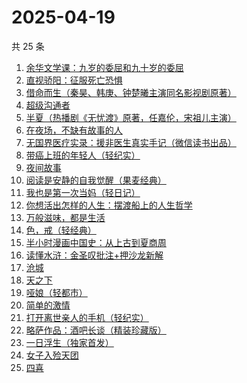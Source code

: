 # 2025-04-19

共 25 条

<!-- BEGIN WEREAD -->
<!-- 最后更新时间 2025-04-19 20:28:28 +0800 -->
1. [余华文学课：九岁的委屈和九十岁的委屈](https://weread.qq.com/web/bookDetail/4cc32cb0813ab9d79g011dfe)
1. [直视骄阳：征服死亡恐惧](https://weread.qq.com/web/bookDetail/85e32590813ab9d8ag018dd4)
1. [借命而生（秦昊、韩庚、钟楚曦主演同名影视剧原著）](https://weread.qq.com/web/bookDetail/72032f2071645d9d720f710)
1. [超级沟通者](https://weread.qq.com/web/bookDetail/65632ab0813ab9992g0180d2)
1. [半夏（热播剧《无忧渡》原著，任嘉伦，宋祖儿主演）](https://weread.qq.com/web/bookDetail/1c2325d0813ab9dbfg018b37)
1. [在夜场，不缺有故事的人](https://weread.qq.com/web/bookDetail/d4232960813ab9c90g01357e)
1. [无国界医疗实录：援非医生真实手记（微信读书出品）](https://weread.qq.com/web/bookDetail/ad332060813ab8565g0142f3)
1. [带癌上班的年轻人（轻纪实）](https://weread.qq.com/web/bookDetail/6ff32740813ab9d6ag016666)
1. [夜间故事](https://weread.qq.com/web/bookDetail/ea232ac0813ab9d99g014feb)
1. [阅读是安静的自我觉醒（果麦经典）](https://weread.qq.com/web/bookDetail/86e32d10813ab9d9bg0148b5)
1. [我也是第一次当妈（轻日记）](https://weread.qq.com/web/bookDetail/e0d32d00813ab9d44g0172a3)
1. [你想活出怎样的人生：摆渡船上的人生哲学](https://weread.qq.com/web/bookDetail/ab232db0813ab9c45g010c2e)
1. [万般滋味，都是生活](https://weread.qq.com/web/bookDetail/9e032040813ab7038g01392f)
1. [色，戒（轻经典）](https://weread.qq.com/web/bookDetail/88f32db07166d35688f637b)
1. [半小时漫画中国史：从上古到夏商周](https://weread.qq.com/web/bookDetail/cd332c50813ab9d8eg01004f)
1. [读懂水浒：金圣叹批注+押沙龙新解](https://weread.qq.com/web/bookDetail/3d432710813ab9cf2g017a0a)
1. [沧城](https://weread.qq.com/web/bookDetail/10e32ff0813ab9c72g019371)
1. [天之下](https://weread.qq.com/web/bookDetail/4de326a0721770aa4de95f4)
1. [哑娘（轻都市）](https://weread.qq.com/web/bookDetail/aa132380813ab9d2eg010f50)
1. [简单的激情](https://weread.qq.com/web/bookDetail/9ac326f0813ab873ag013f59)
1. [打开离世亲人的手机（轻纪实）](https://weread.qq.com/web/bookDetail/8db327e0813ab9d48g016529)
1. [略萨作品：酒吧长谈（精装珍藏版）](https://weread.qq.com/web/bookDetail/68e32ed0726a0bf868e62c8)
1. [一日浮生（独家首发）](https://weread.qq.com/web/bookDetail/c6e32c40813ab9d66g013590)
1. [女子入殓天团](https://weread.qq.com/web/bookDetail/da9327c0813ab9b69g0107d3)
1. [四喜](https://weread.qq.com/web/bookDetail/72932e00813ab9cf2g0154da)
<!-- END WEREAD -->